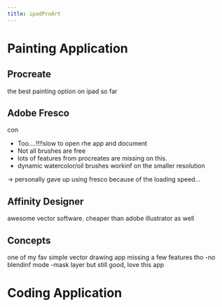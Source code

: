 ```yaml
---
title: ipadProArt
---
```

# Painting Application


## Procreate
the best painting option on ipad so far



## Adobe Fresco
con
- Too....!!!!slow to open rhe app and document
- Not all brushes are free
- lots of features from procreates are missing on this.
- dynamic watercolor/oil brushes workinf on the smaller resolution

-> personally gave up using fresco because of the loading speed... 




## Affinity Designer
awesome vector software. cheaper than adobe illustrator as well


## Concepts
one of my fav simple vector drawing app
missing a few features tho
-no blendinf mode
-mask layer
but still good, love this app







# Coding Application
